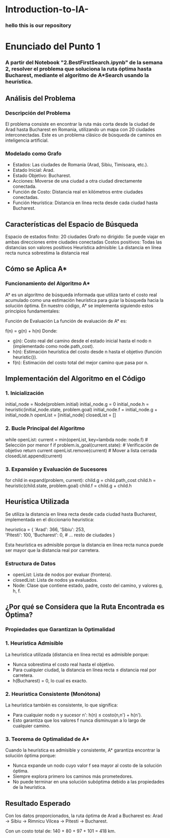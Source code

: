 # Introduction-to-IA-
### hello this is our repository

# Enunciado del Punto 1

### A partir del Notebook "2.BestFirstSearch.ipynb" de la semana 2, resolver el problema que soluciona la ruta óptima hasta Bucharest, mediante el algoritmo de A*Search usando la heurística.

## Análisis del Problema
### Descripción del Problema
El problema consiste en encontrar la ruta más corta desde la ciudad de Arad hasta Bucharest en Romania, utilizando un mapa con 20 ciudades interconectadas. Este es un problema clásico de búsqueda de caminos en inteligencia artificial.

### Modelado como Grafo
- Estados: Las ciudades de Romania (Arad, Sibiu, Timisoara, etc.).
- Estado Inicial: Arad.
- Estado Objetivo: Bucharest.
- Acciones: Moverse de una ciudad a otra ciudad directamente conectada.
- Función de Costo: Distancia real en kilómetros entre ciudades conectadas.
- Función Heurística: Distancia en línea recta desde cada ciudad hasta Bucharest.

## Características del Espacio de Búsqueda
Espacio de estados finito: 20 ciudades
Grafo no dirigido: Se puede viajar en ambas direcciones entre ciudades conectadas
Costos positivos: Todas las distancias son valores positivos
Heurística admisible: La distancia en línea recta nunca sobrestima la distancia real

## Cómo se Aplica A*
### Funcionamiento del Algoritmo A*
A* es un algoritmo de búsqueda informada que utiliza tanto el costo real acumulado como una estimación heurística para guiar la búsqueda hacia la solución óptima. En nuestro código, A* se implementa siguiendo estos principios fundamentales:

Función de Evaluación
La función de evaluación de A* es:

f(n) = g(n) + h(n)
Donde:

- g(n): Costo real del camino desde el estado inicial hasta el nodo n (implementado como node.path_cost).
- h(n): Estimación heurística del costo desde n hasta el objetivo (función heuristic()).
- f(n): Estimación del costo total del mejor camino que pasa por n.

## Implementación del Algoritmo en el Código

### 1. Inicialización


initial_node = Node(problem.initial)
initial_node.g = 0
initial_node.h = heuristic(initial_node.state, problem.goal)
initial_node.f = initial_node.g + initial_node.h
openList = [initial_node]
closedList = []

### 2. Bucle Principal del Algoritmo

while openList:
    current = min(openList, key=lambda node: node.f)  # Selección por menor f
    if problem.is_goal(current.state):               # Verificación de objetivo
        return current
    openList.remove(current)                         # Mover a lista cerrada
    closedList.append(current)
    
### 3. Expansión y Evaluación de Sucesores

for child in expand(problem, current):
    child.g = child.path_cost
    child.h = heuristic(child.state, problem.goal)
    child.f = child.g + child.h

## Heurística Utilizada
Se utiliza la distancia en línea recta desde cada ciudad hasta Bucharest, implementada en el diccionario heuristica:

heuristica = {
    'Arad': 366,
    'Sibiu': 253,  
    'Pitesti': 100,
    'Bucharest': 0,
    # ... resto de ciudades
}

Esta heurística es admisible porque la distancia en línea recta nunca puede ser mayor que la distancia real por carretera.

### Estructura de Datos
- openList: Lista de nodos por evaluar (frontera).
- closedList: Lista de nodos ya evaluados.
- Node: Clase que contiene estado, padre, costo del camino, y valores g, h, f.

## ¿Por qué se Considera que la Ruta Encontrada es Óptima?
### Propiedades que Garantizan la Optimalidad

### 1. Heurística Admisible
La heurística utilizada (distancia en línea recta) es admisible porque:

- Nunca sobrestima el costo real hasta el objetivo.
- Para cualquier ciudad, la distancia en línea recta ≤ distancia real por carretera.
- h(Bucharest) = 0, lo cual es exacto.

### 2. Heurística Consistente (Monótona)
La heurística también es consistente, lo que significa:

- Para cualquier nodo n y sucesor n': h(n) ≤ costo(n,n') + h(n').
- Esto garantiza que los valores f nunca disminuyan a lo largo de cualquier camino.

### 3. Teorema de Optimalidad de A*
Cuando la heurística es admisible y consistente, A* garantiza encontrar la solución óptima porque:

- Nunca expande un nodo cuyo valor f sea mayor al costo de la solución óptima.
- Siempre explora primero los caminos más prometedores.
- No puede terminar en una solución subóptima debido a las propiedades de la heurística.

## Resultado Esperado
Con los datos proporcionados, la ruta óptima de Arad a Bucharest es: Arad → Sibiu → Rimnicu Vilcea → Pitesti → Bucharest.

Con un costo total de: 140 + 80 + 97 + 101 = 418 km.
